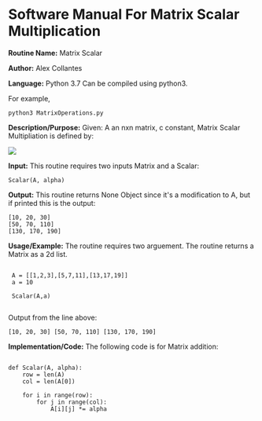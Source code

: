 # Software Manual For Matrix Scalar Multiplication

**Routine Name:** Matrix Scalar
 
**Author:** Alex Collantes
 
**Language:** Python 3.7 Can be compiled using python3.

For example,

`python3 MatrixOperations.py`

**Description/Purpose:** Given: A an nxn matrix, c constant, Matrix Scalar Multipliation is defined by: 

![](https://wikimedia.org/api/rest_v1/media/math/render/svg/249286d687770eadec5a02096535dcd814501b88)

**Input:** This routine requires two inputs Matrix and a Scalar:

`Scalar(A, alpha)`

**Output:** This routine returns None Object since it's a modification to A, but if printed this is the output:
```
[10, 20, 30]
[50, 70, 110]
[130, 170, 190]
```

**Usage/Example:** The routine requires two arguement. The routine returns a Matrix as a 2d list.
```python3

 A = [[1,2,3],[5,7,11],[13,17,19]]
 a = 10
 
 Scalar(A,a)


 ```
Output from the line above:

`[10, 20, 30]
[50, 70, 110]
[130, 170, 190]
`

**Implementation/Code:** The following code is for Matrix addition:

```python3 

def Scalar(A, alpha):
    row = len(A)
    col = len(A[0])

    for i in range(row):
        for j in range(col):
            A[i][j] *= alpha

    
```
